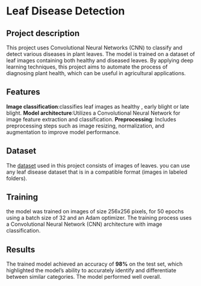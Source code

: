 # Leaf Disease Detection
## Project description
This project uses Convolutional Neural Networks (CNN) to classify and detect various diseases in plant leaves. The model is trained on a dataset of leaf images containing both healthy and diseased leaves. By applying deep learning techniques, this project aims to automate the process of diagnosing plant health, which can be useful in agricultural applications.
## Features
**Image classification**:classifies leaf images as healthy , early blight or late blight.
**Model architecture**:Utilizes a Convolutional Neural Network for image feature extraction and classification.
**Preprocessing**: Includes preprocessing steps such as image resizing, normalization, and augmentation to improve model performance.
## Dataset 
The [dataset](https://www.kaggle.com/datasets/arjuntejaswi/plant-village) used in this project consists of images of leaves. you can use any leaf disease dataset that is in a compatible format (images in labeled folders).
## Training
the model was trained on images of size 256x256 pixels, for 50 epochs using a batch size of 32 and an Adam optimizer. The training process uses a Convolutional Neural Network (CNN) architecture with image classification.
## Results
The trained model achieved an accuracy of **98%** on the test set, which highlighted the model’s ability to accurately identify and differentiate between similar categories. The model performed well overall.
